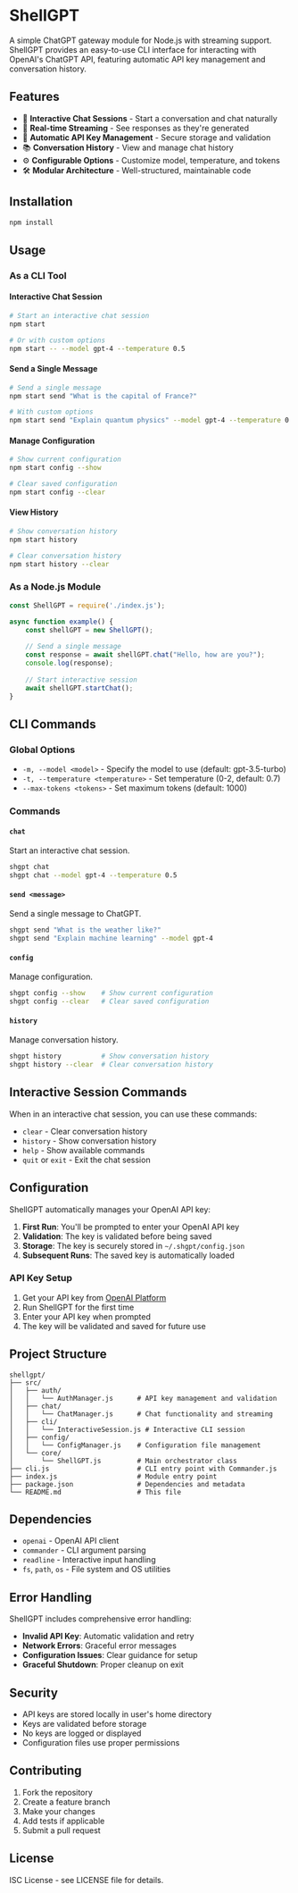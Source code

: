 # ShellGPT

A simple ChatGPT gateway module for Node.js with streaming support. ShellGPT provides an easy-to-use CLI interface for interacting with OpenAI's ChatGPT API, featuring automatic API key management and conversation history.

## Features

- 🤖 **Interactive Chat Sessions** - Start a conversation and chat naturally
- 📡 **Real-time Streaming** - See responses as they're generated
- 🔑 **Automatic API Key Management** - Secure storage and validation
- 📚 **Conversation History** - View and manage chat history
- ⚙️ **Configurable Options** - Customize model, temperature, and tokens
- 🛠️ **Modular Architecture** - Well-structured, maintainable code

## Installation

```bash
npm install
```

## Usage

### As a CLI Tool

#### Interactive Chat Session
```bash
# Start an interactive chat session
npm start

# Or with custom options
npm start -- --model gpt-4 --temperature 0.5
```

#### Send a Single Message
```bash
# Send a single message
npm start send "What is the capital of France?"

# With custom options
npm start send "Explain quantum physics" --model gpt-4 --temperature 0.3
```

#### Manage Configuration
```bash
# Show current configuration
npm start config --show

# Clear saved configuration
npm start config --clear
```

#### View History
```bash
# Show conversation history
npm start history

# Clear conversation history
npm start history --clear
```

### As a Node.js Module

```javascript
const ShellGPT = require('./index.js');

async function example() {
    const shellGPT = new ShellGPT();
    
    // Send a single message
    const response = await shellGPT.chat("Hello, how are you?");
    console.log(response);
    
    // Start interactive session
    await shellGPT.startChat();
}
```

## CLI Commands

### Global Options
- `-m, --model <model>` - Specify the model to use (default: gpt-3.5-turbo)
- `-t, --temperature <temperature>` - Set temperature (0-2, default: 0.7)
- `--max-tokens <tokens>` - Set maximum tokens (default: 1000)

### Commands

#### `chat`
Start an interactive chat session.

```bash
shgpt chat
shgpt chat --model gpt-4 --temperature 0.5
```

#### `send <message>`
Send a single message to ChatGPT.

```bash
shgpt send "What is the weather like?"
shgpt send "Explain machine learning" --model gpt-4
```

#### `config`
Manage configuration.

```bash
shgpt config --show    # Show current configuration
shgpt config --clear   # Clear saved configuration
```

#### `history`
Manage conversation history.

```bash
shgpt history          # Show conversation history
shgpt history --clear  # Clear conversation history
```

## Interactive Session Commands

When in an interactive chat session, you can use these commands:

- `clear` - Clear conversation history
- `history` - Show conversation history
- `help` - Show available commands
- `quit` or `exit` - Exit the chat session

## Configuration

ShellGPT automatically manages your OpenAI API key:

1. **First Run**: You'll be prompted to enter your OpenAI API key
2. **Validation**: The key is validated before being saved
3. **Storage**: The key is securely stored in `~/.shgpt/config.json`
4. **Subsequent Runs**: The saved key is automatically loaded

### API Key Setup

1. Get your API key from [OpenAI Platform](https://platform.openai.com/api-keys)
2. Run ShellGPT for the first time
3. Enter your API key when prompted
4. The key will be validated and saved for future use

## Project Structure

```
shellgpt/
├── src/
│   ├── auth/
│   │   └── AuthManager.js      # API key management and validation
│   ├── chat/
│   │   └── ChatManager.js      # Chat functionality and streaming
│   ├── cli/
│   │   └── InteractiveSession.js # Interactive CLI session
│   ├── config/
│   │   └── ConfigManager.js    # Configuration file management
│   └── core/
│       └── ShellGPT.js         # Main orchestrator class
├── cli.js                      # CLI entry point with Commander.js
├── index.js                    # Module entry point
├── package.json                # Dependencies and metadata
└── README.md                   # This file
```

## Dependencies

- `openai` - OpenAI API client
- `commander` - CLI argument parsing
- `readline` - Interactive input handling
- `fs`, `path`, `os` - File system and OS utilities

## Error Handling

ShellGPT includes comprehensive error handling:

- **Invalid API Key**: Automatic validation and retry
- **Network Errors**: Graceful error messages
- **Configuration Issues**: Clear guidance for setup
- **Graceful Shutdown**: Proper cleanup on exit

## Security

- API keys are stored locally in user's home directory
- Keys are validated before storage
- No keys are logged or displayed
- Configuration files use proper permissions

## Contributing

1. Fork the repository
2. Create a feature branch
3. Make your changes
4. Add tests if applicable
5. Submit a pull request

## License

ISC License - see LICENSE file for details. 